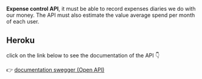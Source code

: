 **Expense control API**, it must be able to record expenses
diaries we do with our money. The API must also estimate the value
average spend per month of each user.

## Heroku
click on the link below to see the documentation of the API 👇

👉 [documentation swegger (Open API)](https://indisponivel.com)
